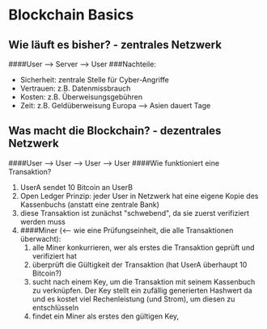 # Blockchain Basics

## Wie läuft es bisher? - zentrales Netzwerk
####User --> Server --> User
###Nachteile:
- Sicherheit: zentrale Stelle für Cyber-Angriffe
- Vertrauen: z.B. Datenmissbrauch
- Kosten: z.B. Überweisungsgebühren
- Zeit: z.B. Geldüberweisung Europa --> Asien dauert Tage

## Was macht die Blockchain? - dezentrales Netzwerk
####User --> User --> User --> User
####Wie funktioniert eine Transaktion?
1. UserA sendet 10 Bitcoin an UserB
2. Open Ledger Prinzip: jeder User in Netzwerk hat eine eigene Kopie des Kassenbuchs (anstatt eine zentrale Bank)
3. diese Transaktion ist zunächst "schwebend", da sie zuerst verifiziert werden muss
4. ####Miner (<-- wie eine Prüfungseinheit, die alle Transaktionen überwacht):
    1) alle Miner konkurrieren, wer als erstes die Transaktion geprüft und verifiziert hat
    2) überprüft die Gültigkeit der Transaktion (hat UserA überhaupt 10 Bitcoin?)
    3) sucht nach einem Key, um die Transaktion mit seinem Kassenbuch zu verknüpfen. Der Key stellt ein zufällig generierten Hashwert da und es kostet viel Rechenleistung (und Strom), um diesen zu entschlüsseln
    4) findet ein Miner als erstes den gültigen Key, 

